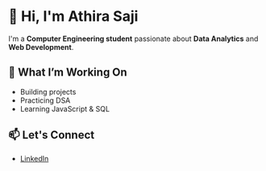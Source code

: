 # 👋 Hi, I'm Athira Saji

I'm a **Computer Engineering student** passionate about **Data Analytics** and **Web Development**.

## 🚀 What I’m Working On

- Building projects  
- Practicing DSA  
- Learning JavaScript & SQL

## 📫 Let's Connect
- [LinkedIn](https://www.linkedin.com/in/athira-saji/)

